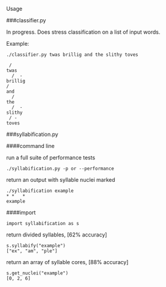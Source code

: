 Usage


###classifier.py

In progress. Does stress classification on a list of input words.

Example:

    ./classifier.py twas brillig and the slithy toves

     /
    twas
      /  -
    brillig
    /
    and
      /
    the
      /  -
    slithy
     / -
    toves

###syllabification.py

####command line

run a full suite of performance tests

    ./syllabification.py -p or --performance

return an output with syllable nuclei marked

    ./syllabification example
    * *   *
    example

####import

    import syllabification as s

return divided syllables, [62% accuracy]

    s.syllabify("example")
    ["ex", "am", "ple"]

return an array of syllable cores, [88% accuracy]

    s.get_nuclei("example")
    [0, 2, 6]
